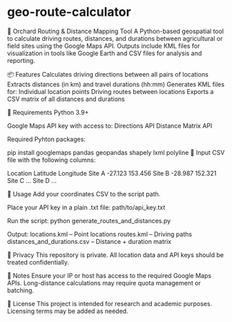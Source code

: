 # geo-route-calculator
🌿 Orchard Routing & Distance Mapping Tool
A Python-based geospatial tool to calculate driving routes, distances, and durations between agricultural or field sites using the Google Maps API. Outputs include KML files for visualization in tools like Google Earth and CSV files for analysis and reporting.

📦 Features
Calculates driving directions between all pairs of locations
Extracts distances (in km) and travel durations (hh:mm)
Generates KML files for:
Individual location points
Driving routes between locations
Exports a CSV matrix of all distances and durations

🧰 Requirements
Python 3.9+

Google Maps API key with access to:
Directions API
Distance Matrix API

Required Pyhton packages:

pip install googlemaps pandas geopandas shapely lxml polyline
📂 Input
CSV file with the following columns:

Location	Latitude	Longitude
Site A	-27.123	153.456
Site B	-28.987	152.321
Site C ...
Site D ...

🚀 Usage
Add your coordinates CSV to the script path.

Place your API key in a plain .txt file:
path/to/api_key.txt

Run the script:
python generate_routes_and_distances.py

Output:
locations.kml – Point locations
routes.kml – Driving paths
distances_and_durations.csv – Distance + duration matrix

🔐 Privacy
This repository is private. All location data and API keys should be treated confidentially.

📌 Notes
Ensure your IP or host has access to the required Google Maps APIs.
Long-distance calculations may require quota management or batching.

📄 License
This project is intended for research and academic purposes. Licensing terms may be added as needed.
